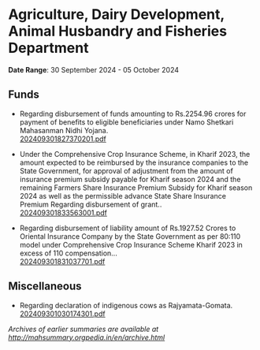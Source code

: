 # Agriculture, Dairy Development, Animal Husbandry and Fisheries Department

**Date Range**: 30 September 2024 - 05 October 2024


## Funds
- Regarding disbursement of funds amounting to Rs.2254.96 crores for payment of benefits to eligible beneficiaries under Namo Shetkari Mahasanman Nidhi Yojana.\
  [202409301827370201.pdf](https://gr.maharashtra.gov.in/Site/Upload/Government%20Resolutions/English/202409301827370201.pdf)

- Under the Comprehensive Crop Insurance Scheme, in Kharif 2023, the amount expected to be reimbursed by the insurance companies to the State Government, for approval of adjustment from the amount of insurance premium subsidy payable for Kharif season 2024 and the remaining Farmers Share Insurance Premium Subsidy for Kharif season 2024 as well as the permissible advance State Share Insurance Premium Regarding disbursement of grant..\
  [202409301833563001.pdf](https://gr.maharashtra.gov.in/Site/Upload/Government%20Resolutions/English/202409301833563001.pdf)

- Regarding disbursement of liability amount of Rs.1927.52 Crores to Oriental Insurance Company by the State Government as per 80:110 model under Comprehensive Crop Insurance Scheme Kharif 2023 in excess of 110 compensation...\
  [202409301831037701.pdf](https://gr.maharashtra.gov.in/Site/Upload/Government%20Resolutions/English/202409301831037701.pdf)

## Miscellaneous
- Regarding declaration of indigenous cows as Rajyamata-Gomata.\
  [202409301030174301.pdf](https://gr.maharashtra.gov.in/Site/Upload/Government%20Resolutions/English/202409301030174301.pdf)


*Archives of earlier summaries are available at http://mahsummary.orgpedia.in/en/archive.html*